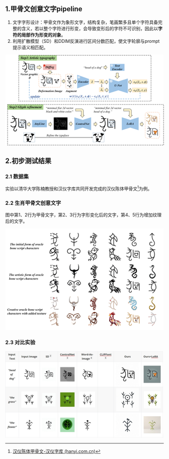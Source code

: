 ## 1.甲骨文创意文字pipeline

1. 文字字形设计：甲骨文作为象形文字，结构复杂，笔画繁多且单个字符具备完整的含义，若以整个字符进行形变，会导致变形后的字符不可识别，因此以**字符的局部作为形变的对象**。
1. 利用扩散模型（SD）和DDIM反演进行区间分数匹配，使文字轮廓与prompt提示语义相匹配。

![pipeline](asset/pipeline.png)



## 2.初步测试结果

### 2.1 数据集

实验以清华大学陈楠教授和汉仪字库共同开发完成的汉仪陈体甲骨文[^1]为例。

[^1]:[汉仪陈体甲骨文-汉仪字库 (hanyi.com.cn)](https://www.hanyi.com.cn/productdetail.php?id=2638)

### 2.2 生肖甲骨文创意文字

图中第1、2行为甲骨文字，第2、3行为字形变化后的文字，第4、5行为增加纹理后的文字。

<img src="asset/example.png" alt="生肖" style="zoom: 80%;" />

### 2.3 对比实验

![contrast](asset/contrast.png)

[^2]:[[2112.10752\] High-Resolution Image Synthesis with Latent Diffusion Models (arxiv.org)](https://arxiv.org/abs/2112.10752)
[^3]:[[2302.05543\] Adding Conditional Control to Text-to-Image Diffusion Models (arxiv.org)](https://arxiv.org/abs/2302.05543)
[^4]:[[2303.01818\] Word-As-Image for Semantic Typography (arxiv.org)](https://arxiv.org/abs/2303.01818)
[^5]:[GitHub - songyiren98/CLIPFont: Implementation of paper: CLIPFont: Texture Guided Vector WordArt Generation](https://github.com/songyiren98/CLIPFont)
